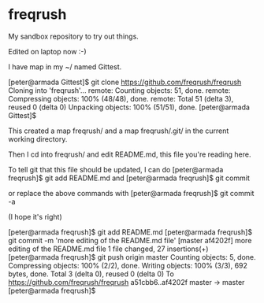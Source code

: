 freqrush
========

My sandbox repository to try out things.

Edited on laptop now :-)

I have map in my ~/ named Gittest.

[peter@armada Gittest]$ git clone https://github.com/freqrush/freqrush
Cloning into 'freqrush'...
remote: Counting objects: 51, done.
remote: Compressing objects: 100% (48/48), done.
remote: Total 51 (delta 3), reused 0 (delta 0)
Unpacking objects: 100% (51/51), done.
[peter@armada Gittest]$ 

This created a map freqrush/ and a map freqrush/.git/
in the current working directory.

Then I cd into freqrush/ and edit README.md, this file you're reading 
here.

To tell git that this file should be updated, I can do
[peter@armada freqrush]$ git add README.md
and
[peter@armada freqrush]$ git commit

or replace the above commands with 
[peter@armada freqrush]$ git commit -a

(I hope it's right)

 
[peter@armada freqrush]$ git add README.md 
[peter@armada freqrush]$ git commit -m 'more editing of the 
README.md 
file'
[master af4202f] more editing of the README.md file
 1 file changed, 27 insertions(+)
[peter@armada freqrush]$ git push origin master
Counting objects: 5, done.
Compressing objects: 100% (2/2), done.
Writing objects: 100% (3/3), 692 bytes, done.
Total 3 (delta 0), reused 0 (delta 0)
To https://github.com/freqrush/freqrush
   a51cbb6..af4202f  master -> master
[peter@armada freqrush]$ 

